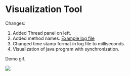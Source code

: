 # Visualization Tool

Changes:
1. Added Thread panel on left.
2. Added method names. [Example log file](https://github.com/omersalar/StartingOut/blob/master/src/assets/L-Instrumentation_call_trace_Demo_1.txt)
3. Changed time stamp format in log file to milliseconds.
4. Visualization of java program with synchronization.

Demo gif.

![](https://github.com/omersalar/StartingOut/blob/master/src/assets/demo.gif)
